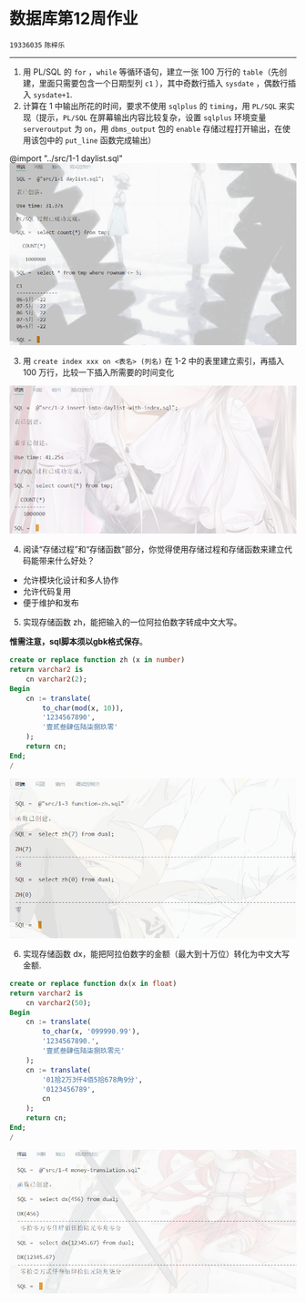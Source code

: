 # 数据库第12周作业
`19336035` `陈梓乐`

---
1. 用 PL/SQL 的 `for` ，`while` 等循环语句，建立一张 $100$ 万行的 `table`（先创建，里面只需要包含一个日期型列 `c1` ），其中奇数行插入 `sysdate` ，偶数行插入 `sysdate+1`.
2. 计算在 1 中输出所花的时间，要求不使用 `sqlplus` 的 `timing`，用 `PL/SQL` 来实现（提示，`PL/SQL` 在屏幕输出内容比较复杂，设置 `sqlplus` 环境变量 `serveroutput` 为 `on`，用 `dbms_output` 包的 `enable` 存储过程打开输出，在使用该包中的 `put_line` 函数完成输出）

@import "../src/1-1 daylist.sql"
![](../img/52.png)

3. 用 `create index xxx on <表名> (列名)` 在 1-2 中的表里建立索引，再插入 100 万行，比较一下插入所需要的时间变化

![](../img/53.png)

4. 阅读“存储过程”和“存储函数”部分，你觉得使用存储过程和存储函数来建立代码能带来什么好处？

- 允许模块化设计和多人协作
- 允许代码复用
- 便于维护和发布

5. 实现存储函数 zh，能把输入的一位阿拉伯数字转成中文大写。

**惟需注意，sql脚本须以gbk格式保存**。
```sql
create or replace function zh (x in number)
return varchar2 is
    cn varchar2(2);
Begin
    cn := translate(
        to_char(mod(x, 10)), 
        '1234567890', 
        '壹贰叁肆伍陆柒捌玖零'
    );
    return cn;
End;
/
```
![](../img/54.png)

6. 实现存储函数 dx，能把阿拉伯数字的金额（最大到十万位）转化为中文大写金额.
```sql
create or replace function dx(x in float)
return varchar2 is
    cn varchar2(50);
Begin
    cn := translate(
        to_char(x, '099990.99'),
        '1234567890.', 
        '壹贰叁肆伍陆柒捌玖零元'
    );
    cn := translate(
        '01拾2万3仟4佰5拾678角9分',
        '0123456789',
        cn
    );
    return cn;
End;
/
```
![](../img/55.png)